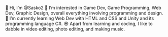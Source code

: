 👋 Hi, I’m @Sasko2
👀 I’m interested in Game Dev, Game Programming, Web Dev, Graphic Design, overall everything involving programming and design.
🌱 I’m currently learning Web Dev with HTML and CSS and Unity and its programming language C#.
😎 Apart from learning and coding, I like to dabble in video editing, photo editing, and making music.
